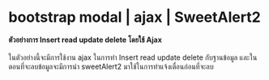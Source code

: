 # bootstrap modal | ajax | SweetAlert2

<b>ตัวอย่างการ Insert read update delete โดยใช้ Ajax</b><br><br>
  ในตัวอย่างนี้จะมีการใช้งาน ajax ในการทำ  Insert read update delete กับฐานข้อมูล และในตอนที่จะลบข้อมูลจะมีการนำ sweetAlert2 มาใช้ในการทำแจ้งเตื่อนก่อนที่จะลบ
